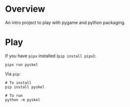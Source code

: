 # Overview

An intro project to play with pygame and python packaging.

# Play

If you have `pipx` installed (`pip install pipx`):

```
pipx run pyskel
```

Via `pip`:

```
# To install
pip install pyskel

# To run
python -m pyskel
```
